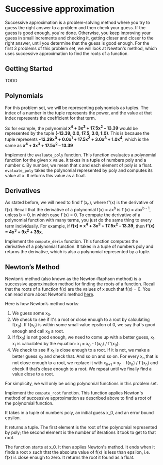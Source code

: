 # Successive approximation

Successive approximation is a problem-solving method where you try to guess the right answer to a problem and then check your guess. If the guess is good enough, you're done. Otherwise, you keep improving your guess in small increments and checking it, getting closer and closer to the right answer, until you determine that the guess is good enough. For the first 3 problems of this problem set, we will look at Newton's method, which uses successive approximation to find the roots of a function.

## Getting Started

TODO

## Polynomials

For this problem set, we will be representing polynomials as tuples. The index of a number in the tuple represents the power, and the value at that index represents the coefficient for that term. 

So for example, the polynomial __x<sup>4</sup> + 3x<sup>3</sup> + 17.5x<sup>2</sup> – 13.39__ would be represented by the tuple __(-13.39, 0.0, 17.5, 3.0, 1.0)__. This is because the tuple represents __-13.39x<sup>0</sup> + 0.0x<sup>1</sup> + 17.5x<sup>2</sup> + 3.0x<sup>3</sup> + 1.0x<sup>4</sup>__, which is the same as __x<sup>4</sup> + 3x<sup>3</sup> + 17.5x<sup>2</sup> – 13.39__

Implement the `evaluate_poly` function. This function evaluates a polynomial function for the given x value. It takes in a tuple of numbers poly and a number x. By number, we mean that x and each element of poly is a float. `evaluate_poly` takes the polynomial represented by poly and computes its value at x. It returns this value as a float.

## Derivatives

As stated before, we will need to find f'(x<sub>n</sub>), where f'(x) is the derivative of f(x). Recall that the derivative of a polynomial f(x) = ax<sup>b</sup> is f'(x) = abx<sup>b - 1</sup>, unless b = 0, in which case f'(x) = 0. To compute the derivative of a polynomial function with many terms, you just do the same thing to every term individually. For example, if __f(x) = x<sup>4</sup> + 3x<sup>3</sup> + 17.5x<sup>2</sup> – 13.39__, then __f'(x) = 4x<sup>3</sup> + 9x<sup>2</sup> + 35x__.

Implement the `compute_deriv` function. This function computes the derivative of a polynomial function. It takes in a tuple of numbers poly and returns the derivative, which is also a polynomial represented by a tuple.

## Newton’s Method

Newton’s method (also known as the Newton-Raphson method) is a successive approximation method for finding the roots of a function. Recall that the roots of a function f(x) are the values of x such that f(x) = 0. You can read more about Newton’s method [here](https://en.wikipedia.org/wiki/Newton%27s_method).

Here is how Newton’s method works:

1. We guess some x<sub>0</sub>.
2. We check to see if it's a root or close enough to a root by calculating f(x<sub>0</sub>). If f(x<sub>0</sub>) is within some small value epsilon of 0, we say that's good enough and call x<sub>0</sub> a root.
3. If f(x<sub>0</sub>) is not good enough, we need to come up with a better guess, x<sub>1</sub>. x<sub>1</sub> is calculated by the equation: x<sub>1</sub> = x<sub>0</sub> - f(x<sub>0</sub>) / f'(x<sub>0</sub>).
4. We check to see if x<sub>1</sub> is close enough to a root. If it is not, we make a better guess x<sub>2</sub> and check that. And so on and so on. For every x<sub>n</sub> that is not close enough to a root, we replace it with x<sub>n+1</sub> = x<sub>n</sub> - f(x<sub>n</sub>) / f'(x<sub>n</sub>) and check if that’s close enough to a root. We repeat until we finally find a value close to a root.

For simplicity, we will only be using polynomial functions in this problem set.

Implement the `compute_root` function. This function applies Newton's method of successive approximation as described above to find a root of the polynomial function. 

It takes in a tuple of numbers poly, an initial guess x_0, and an error bound epsilon. 

It returns a tuple. The first element is the root of the polynomial represented by poly; the second element is the number of iterations it took to get to that root.

The function starts at x_0. It then applies Newton's method. It ends when it finds a root x such that the absolute value of f(x) is less than epsilon, i.e. f(x) is close enough to zero. It returns the root it found as a float.


